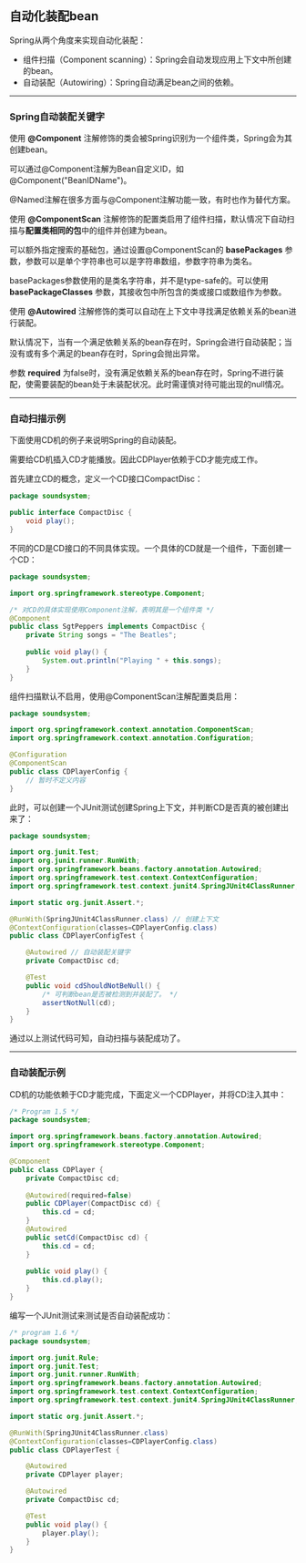 ## 自动化装配bean

Spring从两个角度来实现自动化装配：

* 组件扫描（Component scanning）：Spring会自动发现应用上下文中所创建的bean。
* 自动装配（Autowiring）：Spring自动满足bean之间的依赖。

---

### Spring自动装配关键字

使用 **@Component** 注解修饰的类会被Spring识别为一个组件类，Spring会为其创建bean。  

可以通过@Component注解为Bean自定义ID，如@Component("BeanIDName")。  

@Named注解在很多方面与@Component注解功能一致，有时也作为替代方案。  



使用 **@ComponentScan** 注解修饰的配置类启用了组件扫描，默认情况下自动扫描与**配置类相同的包**中的组件并创建为bean。  

可以额外指定搜索的基础包，通过设置@ComponentScan的 **basePackages** 参数，参数可以是单个字符串也可以是字符串数组，参数字符串为类名。  

basePackages参数使用的是类名字符串，并不是type-safe的。可以使用 **basePackageClasses** 参数，其接收包中所包含的类或接口或数组作为参数。  



使用 **@Autowired** 注解修饰的类可以自动在上下文中寻找满足依赖关系的bean进行装配。  

默认情况下，当有一个满足依赖关系的bean存在时，Spring会进行自动装配；当没有或有多个满足的bean存在时，Spring会抛出异常。  

参数 **required** 为false时，没有满足依赖关系的bean存在时，Spring不进行装配，使需要装配的bean处于未装配状况。此时需谨慎对待可能出现的null情况。

---

### 自动扫描示例

下面使用CD机的例子来说明Spring的自动装配。

需要给CD机插入CD才能播放。因此CDPlayer依赖于CD才能完成工作。  

首先建立CD的概念，定义一个CD接口CompactDisc：  

``` java
package soundsystem;

public interface CompactDisc {
    void play();
}
```

不同的CD是CD接口的不同具体实现。一个具体的CD就是一个组件，下面创建一个CD：

``` java
package soundsystem;

import org.springframework.stereotype.Component;

/* 对CD的具体实现使用Component注解，表明其是一个组件类 */
@Component
public class SgtPeppers implements CompactDisc {
    private String songs = "The Beatles";
    
    public void play() {
        System.out.println("Playing " + this.songs);
    }
}
```

组件扫描默认不启用，使用@ComponentScan注解配置类启用：

``` java
package soundsystem;

import org.springframework.context.annotation.ComponentScan;
import org.springframework.context.annotation.Configuration;

@Configuration
@ComponentScan
public class CDPlayerConfig {
    // 暂时不定义内容
}
```

此时，可以创建一个JUnit测试创建Spring上下文，并判断CD是否真的被创建出来了：  

``` java
package soundsystem;

import org.junit.Test;
import org.junit.runner.RunWith;
import org.springframework.beans.factory.annotation.Autowired;
import org.springframework.test.context.ContextConfiguration;
import org.springframework.test.context.junit4.SpringJUnit4ClassRunner;

import static org.junit.Assert.*;

@RunWith(SpringJUnit4ClassRunner.class) // 创建上下文
@ContextConfiguration(classes=CDPlayerConfig.class) 
public class CDPlayerConfigTest {

    @Autowired // 自动装配关键字
    private CompactDisc cd;

    @Test
    public void cdShouldNotBeNull() {
        /* 可判断bean是否被检测到并装配了。 */
        assertNotNull(cd);
    }
}
```

通过以上测试代码可知，自动扫描与装配成功了。   

---

### 自动装配示例  

CD机的功能依赖于CD才能完成，下面定义一个CDPlayer，并将CD注入其中：

``` java
/* Program 1.5 */
package soundsystem;

import org.springframework.beans.factory.annotation.Autowired;
import org.springframework.stereotype.Component;

@Component
public class CDPlayer {
    private CompactDisc cd;
    
    @Autowired(required=false)
    public CDPlayer(CompactDisc cd) {
        this.cd = cd;
    }
    @Autowired
    public setCd(CompactDisc cd) {
        this.cd = cd;
    }
    
    public void play() {
        this.cd.play();
    }
}

```

编写一个JUnit测试来测试是否自动装配成功：

``` java
/* program 1.6 */
package soundsystem;

import org.junit.Rule;
import org.junit.Test;
import org.junit.runner.RunWith;
import org.springframework.beans.factory.annotation.Autowired;
import org.springframework.test.context.ContextConfiguration;
import org.springframework.test.context.junit4.SpringJUnit4ClassRunner;

import static org.junit.Assert.*;

@RunWith(SpringJUnit4ClassRunner.class)
@ContextConfiguration(classes=CDPlayerConfig.class)
public class CDPlayerTest {

    @Autowired
    private CDPlayer player;

    @Autowired
    private CompactDisc cd;

    @Test
    public void play() {
        player.play();
    }
}
```


